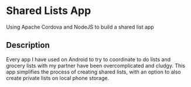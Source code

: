 # Shared Lists App
Using Apache Cordova and NodeJS to build a shared list app

## Description
Every app I have used on Android to try to coordinate to do lists and grocery lists with my partner have been overcomplicated and cludgy. This app simplifies the process of creating shared lists, with an option to also create private lists on local phone storage.
